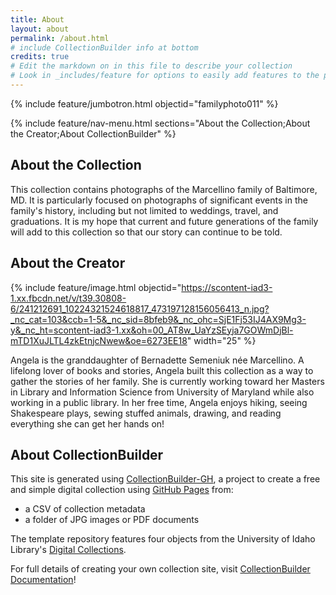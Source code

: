 ```yaml
---
title: About
layout: about
permalink: /about.html
# include CollectionBuilder info at bottom
credits: true
# Edit the markdown on in this file to describe your collection
# Look in _includes/feature for options to easily add features to the page
---
```


{% include feature/jumbotron.html objectid="familyphoto011" %}

{% include feature/nav-menu.html sections="About the Collection;About the Creator;About CollectionBuilder" %}

## About the Collection

This collection contains photographs of the Marcellino family of Baltimore, MD. It is particularly focused on photographs of significant events in the family's history, including but not limited to weddings, travel, and graduations. It is my hope that current and future generations of the family will add to this collection so that our story can continue to be told.

## About the Creator

{% include feature/image.html objectid="https://scontent-iad3-1.xx.fbcdn.net/v/t39.30808-6/241212691_10224321524618817_473197128156056413_n.jpg?_nc_cat=103&ccb=1-5&_nc_sid=8bfeb9&_nc_ohc=SjE1Fj53IJ4AX9Mg3-y&_nc_ht=scontent-iad3-1.xx&oh=00_AT8w_UaYzSEyja7GOWmDjBl-mTD1XuJLTL4zkEtnjcNwew&oe=6273EE18" width="25" %}

Angela is the granddaughter of Bernadette Semeniuk née Marcellino. A lifelong lover of books and stories, Angela built this collection as a way to gather the stories of her family. She is currently working toward her Masters in Library and Information Science from University of Maryland while also working in a public library. In her free time, Angela enjoys hiking, seeing Shakespeare plays, sewing stuffed animals, drawing, and reading everything she can get her hands on!

## About CollectionBuilder

This site is generated using [CollectionBuilder-GH](https://collectionbuilding.github.io/gh/), a project to create a free and simple digital collection using [GitHub Pages](https://pages.github.com/) from: 

- a CSV of collection metadata
- a folder of JPG images or PDF documents

The template repository features four objects from the University of Idaho Library's [Digital Collections](https://www.lib.uidaho.edu/digital). 

For full details of creating your own collection site, visit [CollectionBuilder Documentation](https://collectionbuilder.github.io/cb-docs/)!
